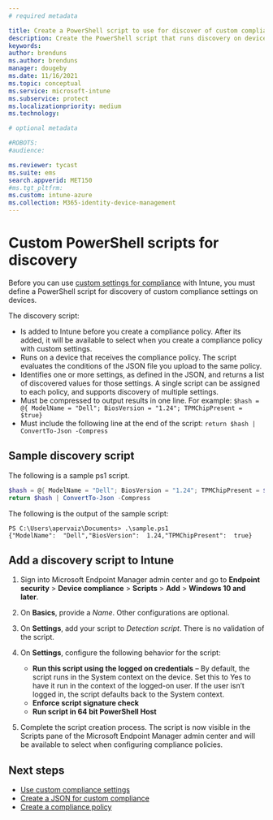 ```yaml
---
# required metadata

title: Create a PowerShell script to use for discover of custom compliance settings in Microsoft Intune
description: Create the PowerShell script that runs discovery on devices that receive device compliance policies for custom settings in Intune.
keywords:
author: brenduns
ms.author: brenduns
manager: dougeby
ms.date: 11/16/2021
ms.topic: conceptual
ms.service: microsoft-intune
ms.subservice: protect
ms.localizationpriority: medium
ms.technology:

# optional metadata

#ROBOTS:
#audience:

ms.reviewer: tycast
ms.suite: ems
search.appverid: MET150
#ms.tgt_pltfrm:
ms.custom: intune-azure
ms.collection: M365-identity-device-management
---
```


# Custom PowerShell scripts for discovery

Before you can use [custom settings for compliance](../protect/compliance-use-custom-settings.md) with Intune, you must define a PowerShell script for discovery of custom compliance settings on devices.

The discovery script:

- Is added to Intune before you create a compliance policy. After its added, it will be available to select when you create a compliance policy with custom settings.
- Runs on a device that receives the compliance policy. The script evaluates the conditions of the JSON file you upload to the same policy.
- Identifies one or more settings, as defined in the JSON,  and returns a list of discovered values for those settings. A single script can be assigned to each policy, and supports discovery of multiple settings.
- Must be compressed to output results in one line. For example: `$hash = @{ ModelName = "Dell"; BiosVersion = "1.24"; TPMChipPresent = $true}`
- Must include the following line at the end of the script: `return $hash | ConvertTo-Json -Compress`

## Sample discovery script

The following is a sample ps1 script.

```powershell
$hash = @{ ModelName = "Dell"; BiosVersion = "1.24"; TPMChipPresent = $true}
return $hash | ConvertTo-Json -Compress
```

The following is the output of the sample script:

```
PS C:\Users\apervaiz\Documents> .\sample.ps1
{"ModelName":  "Dell","BiosVersion":  1.24,"TPMChipPresent":  true}
```

## Add a discovery script to Intune

1. Sign into Microsoft Endpoint Manager admin center and go to  **Endpoint security** > **Device compliance** > **Scripts** > **Add** > **Windows 10 and later**.
2. On **Basics**, provide a *Name*. Other configurations are optional.
3. On **Settings**, add your script to *Detection script*. There is no validation of the script.
4. On **Settings**, configure the following behavior for the script:

   - **Run this script using the logged on credentials** – By default, the script runs in the System context on the device. Set this to Yes to have it run in the context of the logged-on user. If the user isn’t logged in, the script defaults back to the System context.
   - **Enforce script signature check**
   - **Run script in 64 bit PowerShell Host**

5. Complete the script creation process. The script is now visible in the Scripts pane of the Microsoft Endpoint Manager admin center and will be available to select when configuring compliance policies.

## Next steps

- [Use custom compliance settings](../protect/compliance-use-custom-settings.md)  
- [Create a JSON for custom compliance](../protect/compliance-custom-json.md)
- [Create a compliance policy](../protect/create-compliance-policy.md)